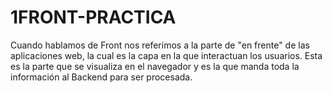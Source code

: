 # 1FRONT-PRACTICA
Cuando hablamos de Front nos referimos a la parte de "en frente" de las aplicaciones web, la cual es la capa en la que interactuan los usuarios.  Esta es la parte que se visualiza en el navegador y es la que manda toda la información al Backend para ser procesada.
